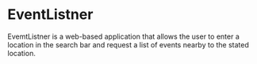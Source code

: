 # EventListner
EvemtListner is a web-based application that allows the user to enter a location in the search bar and request a list of events nearby to the stated location.
